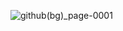 
![github(bg)_page-0001](https://github.com/Shatakshi1206/Shatakshi1206/assets/153349188/fb141c05-3f98-40c6-a46a-997a34b7e54c)

